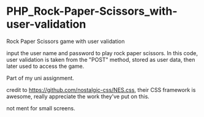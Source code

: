 # PHP_Rock-Paper-Scissors_with-user-validation
Rock Paper Scissors game with user validation


input the user name and password to play rock paper scissors.
In this code, user validation is taken from the "POST" method, stored as user data, then later used to access the game.


Part of my uni assignment. 

credit to https://github.com/nostalgic-css/NES.css, their CSS framework is awesome, really appreciate the work they've put on this.

not ment for small screens.
